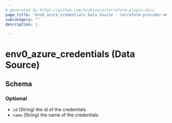 ```yaml
---
# generated by https://github.com/hashicorp/terraform-plugin-docs
page_title: "env0_azure_credentials Data Source - terraform-provider-env0"
subcategory: ""
description: |-
  
---
```


# env0_azure_credentials (Data Source)





<!-- schema generated by tfplugindocs -->
## Schema

### Optional

- `id` (String) the id of the credentials
- `name` (String) the name of the credentials
